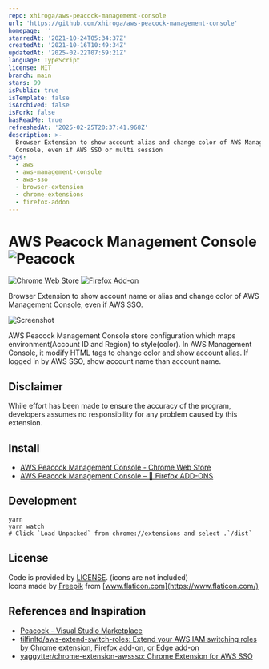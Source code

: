 ```yaml
---
repo: xhiroga/aws-peacock-management-console
url: 'https://github.com/xhiroga/aws-peacock-management-console'
homepage: ''
starredAt: '2021-10-24T05:34:37Z'
createdAt: '2021-10-16T10:49:34Z'
updatedAt: '2025-02-22T07:59:21Z'
language: TypeScript
license: MIT
branch: main
stars: 99
isPublic: true
isTemplate: false
isArchived: false
isFork: false
hasReadMe: true
refreshedAt: '2025-02-25T20:37:41.968Z'
description: >-
  Browser Extension to show account alias and change color of AWS Management
  Console, even if AWS SSO or multi session
tags:
  - aws
  - aws-management-console
  - aws-sso
  - browser-extension
  - chrome-extensions
  - firefox-addon
---
```


# AWS Peacock Management Console ![Peacock](./public/icons/128.png)

[![Chrome Web Store](https://img.shields.io/chrome-web-store/v/bknjjajglapfhbdcfgmhgkgfomkkaidj.svg)](https://chrome.google.com/webstore/detail/aws-peacock-management-co/bknjjajglapfhbdcfgmhgkgfomkkaidj?utm_source=github)
[![Firefox Add-on](https://img.shields.io/amo/v/aws-extend-switch-roles3.svg)](https://addons.mozilla.org/firefox/addon/aws-peacock-management-console/)

Browser Extension to show account name or alias and change color of AWS Management Console, even if AWS SSO.

![Screenshot](images/aws-peacock-mc.png)

AWS Peacock Management Console store configuration which maps environment(Account ID and Region) to style(color). In AWS Management Console, it modify HTML tags to change color and show account alias. If logged in by AWS SSO, show account name than account name.

## Disclaimer

While effort has been made to ensure the accuracy of the program, developers assumes no responsibility for any problem caused by this extension.

## Install

- [AWS Peacock Management Console - Chrome Web Store](https://chrome.google.com/webstore/detail/aws-peacock-management-co/bknjjajglapfhbdcfgmhgkgfomkkaidj?utm_source=github)
- [AWS Peacock Management Console – 🦊 Firefox ADD-ONS](https://addons.mozilla.org/firefox/addon/aws-peacock-management-console/)

## Development

```shell
yarn
yarn watch
# Click `Load Unpacked` from chrome://extensions and select .`/dist`
```

## License

Code is provided by [LICENSE](./LICENSE). (icons are not included)  
Icons made by [Freepik](https://www.flaticon.com/authors/freepik) from [www.flaticon.com](https://www.flaticon.com/)

## References and Inspiration

- [Peacock - Visual Studio Marketplace](https://marketplace.visualstudio.com/items?itemName=johnpapa.vscode-peacock)
- [tilfinltd/aws-extend-switch-roles: Extend your AWS IAM switching roles by Chrome extension, Firefox add-on, or Edge add-on](https://github.com/tilfinltd/aws-extend-switch-roles)
- [yaggytter/chrome-extension-awssso: Chrome Extension for AWS SSO](https://github.com/yaggytter/chrome-extension-awssso)
